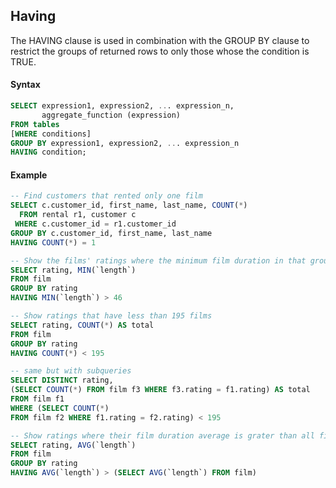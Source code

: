 ## Having

The HAVING clause is used in combination with the GROUP BY clause to restrict the groups of returned rows to only those whose the condition is TRUE.

#### Syntax

```sql
SELECT expression1, expression2, ... expression_n, 
       aggregate_function (expression)
FROM tables
[WHERE conditions]
GROUP BY expression1, expression2, ... expression_n
HAVING condition;
```

#### Example

```sql
-- Find customers that rented only one film
SELECT c.customer_id, first_name, last_name, COUNT(*)
  FROM rental r1, customer c
 WHERE c.customer_id = r1.customer_id
GROUP BY c.customer_id, first_name, last_name
HAVING COUNT(*) = 1
```

```sql
-- Show the films' ratings where the minimum film duration in that group is greater than 46
SELECT rating, MIN(`length`)
FROM film
GROUP BY rating
HAVING MIN(`length`) > 46
```

```sql
-- Show ratings that have less than 195 films
SELECT rating, COUNT(*) AS total
FROM film
GROUP BY rating
HAVING COUNT(*) < 195

-- same but with subqueries
SELECT DISTINCT rating,
(SELECT COUNT(*) FROM film f3 WHERE f3.rating = f1.rating) AS total
FROM film f1
WHERE (SELECT COUNT(*) 
FROM film f2 WHERE f1.rating = f2.rating) < 195
```

```sql
-- Show ratings where their film duration average is grater than all films duration average.
SELECT rating, AVG(`length`)
FROM film
GROUP BY rating
HAVING AVG(`length`) > (SELECT AVG(`length`) FROM film)
```